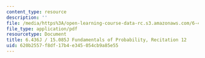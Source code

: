 ```yaml
---
content_type: resource
description: ''
file: /media/https%3A/open-learning-course-data-rc.s3.amazonaws.com/6-436j-fundamentals-of-probability-fall-2018/620b2557f8df17b4e345054cb9a85e55_MIT6_436JF18_rec12.pdf
file_type: application/pdf
resourcetype: Document
title: 6.436J / 15.085J Fundamentals of Probability, Recitation 12
uid: 620b2557-f8df-17b4-e345-054cb9a85e55
---
```

